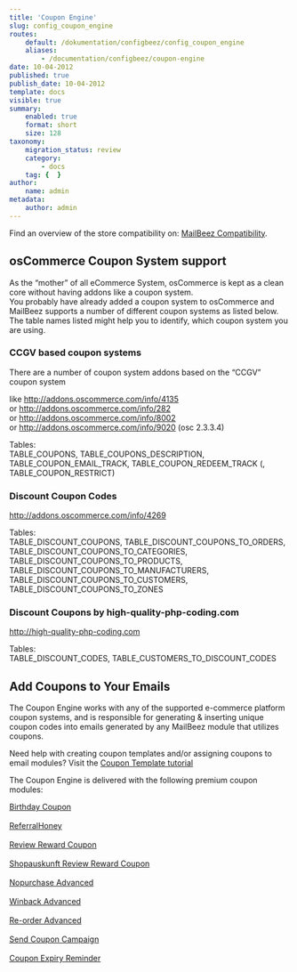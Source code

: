 ```yaml
---
title: 'Coupon Engine'
slug: config_coupon_engine
routes:
    default: /dokumentation/configbeez/config_coupon_engine
    aliases:
        - /documentation/configbeez/coupon-engine
date: 10-04-2012
published: true
publish_date: 10-04-2012
template: docs
visible: true
summary:
    enabled: true
    format: short
    size: 128
taxonomy:
    migration_status: review
    category:
        - docs
    tag: {  }
author:
    name: admin
metadata:
    author: admin
---
```


Find an overview of the store compatibility on: [MailBeez Compatibility](/documentation/compatibility/).

## osCommerce Coupon System support

As the “mother” of all eCommerce System, osCommerce is kept as a clean core without having addons like a coupon system.  
 You probably have already added a coupon system to osCommerce and MailBeez supports a number of different coupon systems as listed below. The table names listed might help you to identify, which coupon system you are using.

### CCGV based coupon systems

There are a number of coupon system addons based on the “CCGV” coupon system

like http://addons.oscommerce.com/info/4135  
 or http://addons.oscommerce.com/info/282  
 or http://addons.oscommerce.com/info/8002  
 or http://addons.oscommerce.com/info/9020 (osc 2.3.3.4)

Tables:  
 TABLE\_COUPONS, TABLE\_COUPONS\_DESCRIPTION, TABLE\_COUPON\_EMAIL\_TRACK, TABLE\_COUPON\_REDEEM\_TRACK (, TABLE\_COUPON\_RESTRICT)

### Discount Coupon Codes

http://addons.oscommerce.com/info/4269

Tables:  
 TABLE\_DISCOUNT\_COUPONS, TABLE\_DISCOUNT\_COUPONS\_TO\_ORDERS, TABLE\_DISCOUNT\_COUPONS\_TO\_CATEGORIES, TABLE\_DISCOUNT\_COUPONS\_TO\_PRODUCTS, TABLE\_DISCOUNT\_COUPONS\_TO\_MANUFACTURERS, TABLE\_DISCOUNT\_COUPONS\_TO\_CUSTOMERS, TABLE\_DISCOUNT\_COUPONS\_TO\_ZONES

### Discount Coupons by high-quality-php-coding.com

http://high-quality-php-coding.com

Tables:  
 TABLE\_DISCOUNT\_CODES, TABLE\_CUSTOMERS\_TO\_DISCOUNT\_CODES

## Add Coupons to Your Emails

The Coupon Engine works with any of the supported e-commerce platform coupon systems, and is responsible for generating & inserting unique coupon codes into emails generated by any MailBeez module that utilizes coupons.

Need help with creating coupon templates and/or assigning coupons to email modules? Visit the [Coupon Template tutorial](/documentation/tutorials/coupon-template-tutorial/)

The Coupon Engine is delivered with the following premium coupon modules:

[Birthday Coupon  
](/documentation/mailbeez/coupon_birthday/)  
[ReferralHoney  
](/documentation/mailbeez/coupon_referral_honey/)  
[Review Reward Coupon  
](/documentation/mailbeez/coupon_review/)  
[Shopauskunft Review Reward Coupon  
](/documentation/mailbeez/coupon_review_shopauskunft/)  
[Nopurchase Advanced  
](/documentation/mailbeez/nopurchase_advanced/)  
[Winback Advanced  
](/documentation/mailbeez/winback_advanced/)  
[Re-order Advanced  
](/documentation/mailbeez/reorder_advanced/)  
[Send Coupon Campaign  
](/documentation/mailbeez/coupon_campaign/)  
[Coupon Expiry Reminder  
](/documentation/mailbeez/coupon_expire/)

